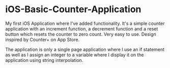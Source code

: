 # iOS-Basic-Counter-Application
My first iOS Application where I've added functionality. It's a simple counter application with an increment function, a decrement function and a reset button which resets the counter to zero count.
Very easy to use. Design inspired by Counter+ on App Store.

The application is only a single page application where I use an if statement as well as I assign an integer to a variable where I display it on the application using string interpolation.
